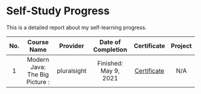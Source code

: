 # Self-Study Progress

This is a detailed report about my self-learning progress.

|No.| Course Name | Provider | Date of Completion | Certificate | Project|
|:-:|:-----------------:|:-----------:|:-----------------:|:-------------:|:-----------:|
|1| Modern Java: The Big Picture : |pluralsight|Finished: May 9, 2021|[Certificate](https://app.pluralsight.com/learner/user/courses/modern-java-big-picture/certificate)|N/A|
